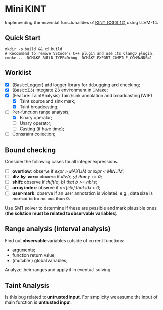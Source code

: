 # Mini KINT

Implementing the essential functionalities of [KINT (OSDI'12)](https://www.usenix.org/system/files/conference/osdi12/osdi12-final-88.pdf) using LLVM-14.

## Quick Start

```shell
mkdir -p build && cd build
# Recommend to remove VSCode's C++ plugin and use its ClangD plugin.
cmake .. -DCMAKE_BUILD_TYPE=Debug -DCMAKE_EXPORT_COMPILE_COMMANDS=1
```

## Worklist

- [x] (Basic::Logger) add logger library for debugging and checking;
- [x] (Basic::Z3) integrate Z3 environment in CMake;
- [x] (Feature::TaintAnalysis) Taint/sink annotation and broadcasting (WIP)
  - [x] Taint source and sink mark;
  - [x] Taint broadcasting;
- [ ] Per-function range analysis;
  - [x] Binary operator;
  - [ ] Unary operator;
  - [ ] Casting (if have time);
- [ ] Constraint collection;

## Bound checking

Consider the following cases for all integer expressions.

- [ ] **overflow**: observe if *expr > MAXLIM or expr < MINLIM*;
- [ ] **div-by-zero**: observe if *div(x, y) that y == 0*;
- [ ] **shift**: observe if *shift(a, b) that b >= nbits*;
- [ ] **array index**: observe if *arr\[idx\] that idx < 0*;
- [ ] **user-mark**: observe if an user annotation is violated. e.g., data size is marked to be no less than 0.

Use SMT solver to determine if these are possible and mark plausible ones (**the solution must be related to observable variables**).

## Range analysis (interval analysis)

Find out **observable** variables outside of current functions:

- arguments;
- function return value;
- (mutable ) global variables;

Analyze their ranges and apply it in eventual solving.

## Taint Analysis

Is this bug related to **untrusted input**. For simplicity we assume the input of main function is **untrusted input**.
